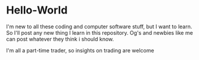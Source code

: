 # Hello-World
I'm new to all these coding and computer software stuff, but I want to learn. So I'll post any new thing I learn in this repository.
Og's and newbies like me can post whatever they think i should know.

I'm all a part-time trader, so insights on trading are welcome
